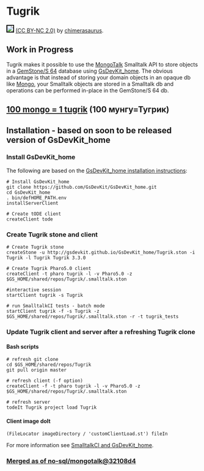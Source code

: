 # Tugrik

<img style="border: 2px solid #000000;" src="https://c1.staticflickr.com/9/8178/7979804061_1e2131de4a_m.jpg" /> [(CC BY-NC 2.0)](https://creativecommons.org/licenses/by-nc/2.0/) by [chimerasaurus](https://www.flickr.com/photos/jamesmalone/).

## Work in Progress

Tugrik makes it possible to use the [MongoTalk][1] Smalltalk API to store objects in a [GemStone/S 64][3] database using [GsDevKit_home][2]. 
The obvious advantage is that instead of storing your domain objects in an opaque db like [Mongo][4], your Smalltalk objects are stored in a Smalltalk db and operations can be performed in-place in the GemStone/S 64 db.

## [100 mongo = 1 tugrik][5] (100 мунгу=Тугрик)

## Installation - based on soon to be released version of GsDevKit_home

### Install GsDevKit_home

The following are based on the [GsDevKit_home installation instructions][6]:

```
# Install GsDevKit_home
git clone https://github.com/GsDevKit/GsDevKit_home.git
cd GsDevKit_home
. bin/defHOME_PATH.env
installServerClient

# Create tODE client
createClient tode
```

### Create Tugrik stone and client

```
# Create Tugrik stone
createStone -u http://gsdevkit.github.io/GsDevKit_home/Tugrik.ston -i Tugrik -l Tugrik Tugrik 3.3.0

# Create Tugrik Pharo5.0 client
createClient -t pharo tugrik -l -v Pharo5.0 -z $GS_HOME/shared/repos/Tugrik/.smalltalk.ston

#interactive session
startClient tugrik -s Tugrik

# run SmalltalkCI tests - batch mode
startClient tugrik -f -s Tugrik -z $GS_HOME/shared/repos/Tugrik/.smalltalk.ston -r -t tugrik_tests
```

### Update Tugrik client and server after a refreshing Tugrik clone

#### Bash scripts

```
# refresh git clone
cd $GS_HOME/shared/repos/Tugrik
git pull origin master

# refresh client (-f option)
createClient -f -t pharo tugrik -l -v Pharo5.0 -z $GS_HOME/shared/repos/Tugrik/.smalltalk.ston

# refresh server
todeIt Tugrik project load Tugrik
```


#### Client image doIt

```smalltalk
(FileLocator imageDirectory / 'customClientLoad.st') fileIn
```

For more information see [SmalltalkCI and GsDevKit_home][7].


### [Merged as of no-sql/mongotalk@32108d4](https://github.com/pharo-nosql/mongotalk/commit/32108d4daa7c38310ce03fd69d2bdd8e47d09a27)

[1]: https://github.com/pharo-nosql/mongotalk
[2]: https://github.com/GsDevKit/GsDevKit_home
[3]: https://gemtalksystems.com/products/gs64/
[4]: https://www.mongodb.org
[5]: http://www.ccoins.ru/asia/mongolia_en.html
[6]: https://github.com/GsDevKit/GsDevKit_home#installation
[7]: https://github.com/hpi-swa/smalltalkCI/blob/master/gemstone/README.md#smalltalkci-and-gsdevkit_home
[8]: https://github.com/hpi-swa/smalltalkCI

